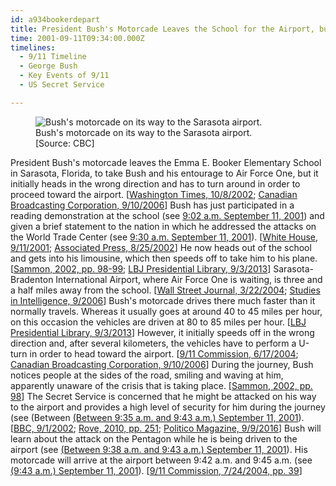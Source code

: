 ```yaml
---
id: a934bookerdepart
title: President Bush's Motorcade Leaves the School for the Airport, but Initially Heads in the Wrong Direction
time: 2001-09-11T09:34:00.000Z
timelines:
  - 9/11 Timeline
  - George Bush
  - Key Events of 9/11
  - US Secret Service

---
```


<figure class="image">
  <img alt="Bush's motorcade on its way to the Sarasota airport." src="//i2.wp.com/cdn.historycommons.org/images/events/696_bush_motocade_to_sarasota_airport2050081722-9114-1.jpg" />
  <figcaption>Bush's motorcade on its way to the Sarasota airport.<br>[Source: CBC]</figcaption>
</figure>

President Bush's motorcade leaves the Emma E. Booker Elementary School in Sarasota, Florida, to take Bush and his entourage to Air Force One, but it initially heads in the wrong direction and has to turn around in order to proceed toward the airport. [[Washington Times, 10/8/2002][1]; [Canadian Broadcasting Corporation, 9/10/2006][2]] Bush has just participated in a reading demonstration at the school (see [9:02 a.m. September 11, 2001](/timeline/#a903danielsclass)) and given a brief statement to the nation in which he addressed the attacks on the World Trade Center (see [9:30 a.m. September 11, 2001](/timeline/#a929speech)). [[White House, 9/11/2001][3]; [Associated Press, 8/25/2002][4]] He now heads out of the school and gets into his limousine, which then speeds off to take him to his plane. [[Sammon, 2002, pp. 98-99][5]; [LBJ Presidential Library, 9/3/2013][6]] Sarasota-Bradenton International Airport, where Air Force One is waiting, is three and a half miles away from the school. [[Wall Street Journal, 3/22/2004][7]; [Studies in Intelligence, 9/2006][8]] Bush's motorcade drives there much faster than it normally travels. Whereas it usually goes at around 40 to 45 miles per hour, on this occasion the vehicles are driven at 80 to 85 miles per hour. [[LBJ Presidential Library, 9/3/2013][6]] However, it initially speeds off in the wrong direction and, after several kilometers, the vehicles have to perform a U-turn in order to head toward the airport. [[9/11 Commission, 6/17/2004][9]; [Canadian Broadcasting Corporation, 9/10/2006][2]] During the journey, Bush notices people at the sides of the road, smiling and waving at him, apparently unaware of the crisis that is taking place. [[Sammon, 2002, pp. 98][5]] The Secret Service is concerned that he might be attacked on his way to the airport and provides a high level of security for him during the journey (see (Between [(Between 9:35 a.m. and 9:43 a.m.) September 11, 2001](/timeline/#a935motorcadesecurity)). [[BBC, 9/1/2002][10]; [Rove, 2010, pp. 251][11]; [Politico Magazine, 9/9/2016][12]] Bush will learn about the attack on the Pentagon while he is being driven to the airport (see [(Between 9:38 a.m. and 9:43 a.m.) September 11, 2001](/timeline/#a938bushlearns)). His motorcade will arrive at the airport between 9:42 a.m. and 9:45 a.m. (see [(9:43 a.m.) September 11, 2001](/timeline/#a943motorcade)). [[9/11 Commission, 7/24/2004, pp. 39][13]]

[1]: https://web.archive.org/web/20030210062733/http://www.washtimes.com/national/20021008-21577384.htm
[2]: https://web.archive.org/web/20080218185945/http://www.cbc.ca/documentaries/secrethistory/timeline8.html
[3]: https://georgewbush-whitehouse.archives.gov/news/releases/2001/09/20010911.html
[4]: https://www.gainesville.com/news/20020825/florida-school-ponders-its-role-in-history-of-9-11
[5]: https://www.amazon.com/Fighting-Back-Terrorism-Inside-White/dp/0895261499
[6]: http://www.lbjlibrary.org/events/a-white-house-view-of-9-11
[7]: http://opprop911.no/wp-content/uploads/2010/08/9-11-Government-Inconsitencies.pdf
[8]: https://www.cia.gov/library/readingroom/docs/DOC_0001407035.pdf
[9]: https://www.9-11commission.gov/archive/hearing12/9-11Commission_Hearing_2004-06-17.htm
[10]: https://web.archive.org/web/20040701101430/http://www.mnet.co.za/CarteBlanche/Display/Display.asp?Id=2063
[11]: https://www.amazon.com/Courage-Consequence-Life-Conservative-Fight/dp/1439191050
[12]: https://www.politico.com/magazine/story/2016/09/were-the-only-plane-in-the-sky-214230
[13]: https://web.archive.org/web/20041020144854/http://www.decloah.com/mirrors/9-11/911_Report.txt
